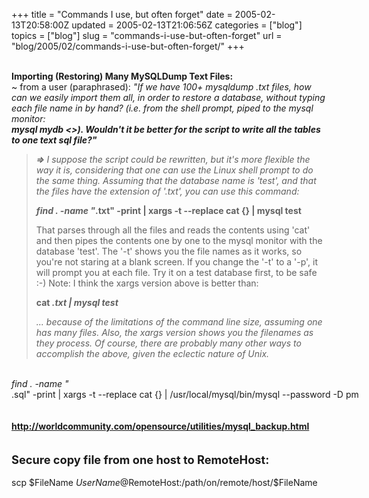 +++
title = "Commands I use, but often forget"
date = 2005-02-13T20:58:00Z
updated = 2005-02-13T21:06:56Z
categories = ["blog"]
topics = ["blog"]
slug = "commands-i-use-but-often-forget"
url = "blog/2005/02/commands-i-use-but-often-forget/"
+++

<b><br /><span style="font-size:100%;">Importing (Restoring)                   Many MySQLDump Text Files:</span></b><span style=""><br />               ~ from a user (paraphrased): <i>"If we have 100+ mysqldump *.txt files, how can we easily import them all, in order to restore a database, without typing each file name in by hand? (i.e. from the shell prompt, piped to the mysql monitor:<br />               <b> mysql mydb <>). Wouldn't it be better for the script to write all the tables to one text sql file?" </b></i></span><b>                    </b><blockquote><b>                     </b><p><b> <span style="">=> </span></b><span style="">I suppose the script could be rewritten, but it's more flexible the way it is, considering that one can use the Linux shell prompt to do the same thing. Assuming that the database name is 'test', and that the files have the extension of '.txt', you can use this command:</span></p><b>                     </b><p><b><b>find . -name "*.txt" -print | xargs -t --replace cat                       {} | mysql test</b></b></p><b>                     </b><p><span style=""> That parses through all the files and reads the contents using 'cat' and then pipes the contents one by one to the mysql monitor with the database 'test'. The '-t' shows you the file names as it works, so you're not staring at a blank screen. If you change the '-t' to a '-p', it will prompt you at each file. Try it on a test database first, to be safe :-) Note: I think the xargs version above is better than:</span></p><b>                     </b><p><b><b>cat *.txt | mysql test</b></b></p><b>                     </b><p><span style="">... because of the limitations of the command line size, assuming one has many files. Also, the xargs version shows you the filenames as they process. Of course, there are probably many other ways to accomplish the above, given the eclectic nature of Unix.</span></p><b>                   </b></blockquote><b><br /></b><nobr><span style="font-size:100%;">find . -name "*.sql" -print | xargs -t --replace cat {} | /usr/local/mysql/bin/mysql --password -D pm</span></nobr><b><br /><br /><a href="http://worldcommunity.com/opensource/utilities/mysql_backup.html">http://worldcommunity.com/opensource/utilities/mysql_backup.html</a><br /><br /><br /><span style="font-size:130%;"><span style="font-weight: bold;">Secure copy file from one host to RemoteHost:</span></span><br /><br /></b>scp $FileName $UserName@$RemoteHost:/path/on/remote/host/$FileName<b><br /><br /></b>
